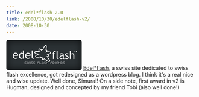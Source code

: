 ```yaml
---
title: edel*flash 2.0
link: /2008/10/30/edelflash-v2/
date: 2008-10-30
---
```



![Edel*flash](/uploads/2008/10/edelflash_logo.png) [Edel*flash](http://edelflash.ch), a swiss site dedicated to swiss flash excellence, got redesigned as a wordpress blog. I think it's a real nice and wise update. Well done, Simurai! On a side note, first award in v2 is Hugman, designed and concepted by my friend Tobi (also well done!)
